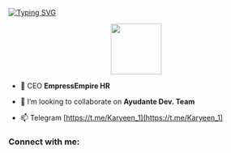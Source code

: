 [![Typing SVG](https://readme-typing-svg.demolab.com?font=Fira+Code&pause=1000&color=851617&center=true&width=435&lines=Hi!+I'm+Max)](https://git.io/typing-svg)
<div id="header" align="center">
  <img src="https://i.gifer.com/XwI4.gif" width="100"/>
</div>

- 🔭 CEO **EmpressEmpire HR**

- 👯 I’m looking to collaborate on **Ayudante Dev. Team**
- 📫 Telegram [https://t.me/Karyeen_1](https://t.me/Karyeen_1)
<h3 align="left">Connect with me:</h3>

<p align="left">
</p>
